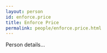 ```yaml
---
layout: person
id: enforce.price
title: Enforce Price
permalink: people/enforce.price.html
---
```


Person details...